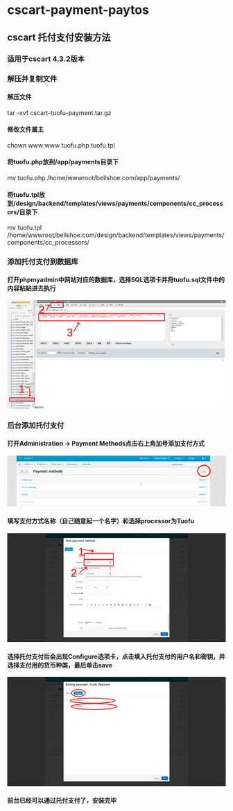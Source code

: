 # cscart-payment-paytos

## cscart 托付支付安装方法
### 适用于cscart 4.3.2版本
### 解压并复制文件
#### 解压文件
tar -xvf cscart-tuofu-payment.tar.gz
#### 修改文件属主
chown www:www tuofu.php tuofu.tpl
#### 将tuofu.php放到/app/payments目录下
mv tuofu.php /home/wwwroot/bellshoe.com/app/payments/
#### 将tuofu.tpl放到/design/backend/templates/views/payments/components/cc_processors/目录下
mv tuofu.tpl /home/wwwroot/bellshoe.com/design/backend/templates/views/payments/components/cc_processors/

### 添加托付支付到数据库
#### 打开phpmyadmin中网站对应的数据库，选择SQL选项卡并将tuofu.sql文件中的内容粘贴进去执行
![](./images/1.jpg)

### 后台添加托付支付
#### 打开Administration -> Payment Methods点击右上角加号添加支付方式
![](./images/2.jpg)
#### 填写支付方式名称（自己随意起一个名字）和选择processor为Tuofu
![](./images/3.jpg)
#### 选择托付支付后会出现Configure选项卡，点击填入托付支付的用户名和密钥，并选择支付用的货币种类，最后单击save
![](./images/4.jpg)
#### 前台已经可以通过托付支付了，安装完毕

